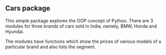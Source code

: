 ## Cars package

This simple package explores the OOP concept of Python. There are 3 modules for three  brands of cars sold in India, namely, BMW, Honda and Hyundai. 

The modules have functions which show the prices of various models of a particular brand and also lists the segment.